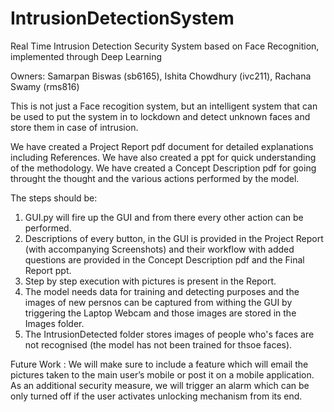 # IntrusionDetectionSystem

Real Time Intrusion Detection Security System based on Face Recognition, implemented through Deep Learning

Owners:
Samarpan Biswas (sb6165),
Ishita Chowdhury (ivc211),
Rachana Swamy (rms816)

This is not just a Face recogition system, but an intelligent system that can be used to put the system in to lockdown and detect unknown faces and store them in case of intrusion.

We have created a Project Report pdf document for detailed explanations including References.
We have also created a ppt for quick understanding of the methodology.
We have created a Concept Description pdf for going throught the thought and the various actions performed by the model.

The steps should be:
1. GUI.py will fire up the GUI and from there every other action can be performed.
2. Descriptions of every button, in the GUI is provided in the Project Report (with accompanying Screenshots) and their workflow with added questions are provided in the Concept Description pdf and the Final Report ppt.
3. Step by step execution with pictures is present in the Report.
4. The model needs data for training and detecting purposes and the images of new persnos can be captured from withing the GUI by triggering the Laptop Webcam and those images are stored in the Images folder.
5. The IntrusionDetected folder stores images of people who's faces are not recognised (the model has not been trained for thsoe faces).

Future Work :
We will make sure to include a feature which will email the pictures taken to the main user’s mobile or post it on a mobile application. 
As an additional security measure, we will trigger an alarm which can be only turned off if the user activates unlocking mechanism from its end.



